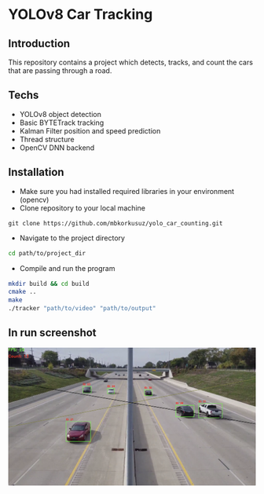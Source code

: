 
#  YOLOv8 Car Tracking

## Introduction
This repository contains a project which detects, tracks, and count the cars that are passing through a road.

## Techs
-  YOLOv8 object detection
-  Basic BYTETrack tracking
-  Kalman Filter position and speed prediction
-  Thread structure
-  OpenCV DNN backend

## Installation
- Make sure you had installed required libraries in your environment (opencv)
- Clone repository to your local machine
```
git clone https://github.com/mbkorkusuz/yolo_car_counting.git
```
- Navigate to the project directory
```bash
cd path/to/project_dir
```
- Compile and run the program
```bash
mkdir build && cd build
cmake ..
make
./tracker "path/to/video" "path/to/output"
```

## In run screenshot
![](sample.png)
